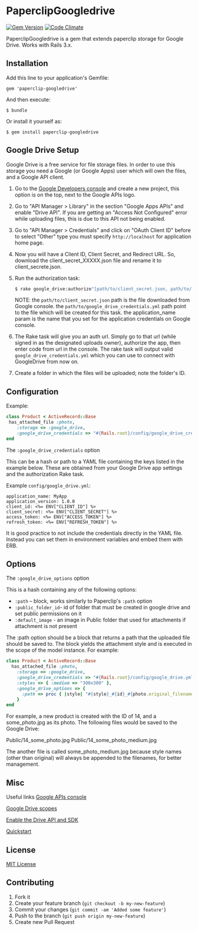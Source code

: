 # PaperclipGoogledrive
[![Gem Version](https://badge.fury.io/rb/paperclip-googledrive.png)](http://badge.fury.io/rb/paperclip-googledrive)
[![Code Climate](https://codeclimate.com/badge.png)](https://codeclimate.com/github/evinsou/paperclip-googledrive)

PaperclipGoogledrive is a gem that extends paperclip storage for Google Drive. Works with Rails 3.x.

## Installation

Add this line to your application's Gemfile:

    gem 'paperclip-googledrive'

And then execute:

    $ bundle

Or install it yourself as:

    $ gem install paperclip-googledrive

## Google Drive Setup

Google Drive is a free service for file storage files. In order to use this storage you need a Google (or Google Apps) user which will own the files, and a Google API client.

1. Go to the [Google Developers console](https://console.developers.google.com/project) and create a new project, this option is on the top, next to the Google APIs logo.

2. Go to "API Manager > Library" in the section "Google Apps APIs" and enable "Drive API". If you are getting an "Access Not Configured" error while uploading files, this is due to this API not being enabled.

3. Go to "API Manager > Credentials" and click on "OAuth Client ID" before to select "Other" type you must specify `http://localhost` for application home page.

4. Now you will have a Client ID, Client Secret, and Redirect URL. So, download the client_secret_XXXXX.json file and rename it to client_secrete.json.

5. Run the authorization task:
    ```sh
    $ rake google_drive:authorize"[path/to/client_secret.json, path/to/google_drive_credentials.yml, application_name]"
    ```
    NOTE: the `path/to/client_secret.json` path is the file downloaded from Google console.
          the `path/to/google_drive_credentials.yml` path point to the file which will be created for this task.
          the application_name param is the name that you set for the application credentials on Google console.

6. The Rake task will give you an auth url. Simply go to that url (while signed in as the designated uploads owner), authorize the app, then enter code from url in the console. The rake task will output valid `google_drive_credentials.yml` which you can use to connect with GoogleDrive from now on.

7. Create a folder in which the files will be uploaded; note the folder's ID.

## Configuration

Example:
```ruby
class Product < ActiveRecord::Base
 has_attached_file :photo,
    :storage => :google_drive,
    :google_drive_credentials => "#{Rails.root}/config/google_drive_credentials.yml"
end
```
The `:google_drive_credentials` option

This can be a hash or path to a YAML file containing the keys listed in the example below. These are obtained from your Google Drive app settings and the authorization Rake task.

Example `config/google_drive.yml`:
```erb
application_name: MyApp
application_version: 1.0.0
client_id: <%= ENV["CLIENT_ID"] %>
client_secret: <%= ENV["CLIENT_SECRET"] %>
access_token: <%= ENV["ACCESS_TOKEN"] %>
refresh_token: <%= ENV["REFRESH_TOKEN"] %>
```
It is good practice to not include the credentials directly in the YAML file. Instead you can set them in environment variables and embed them with ERB.

## Options

The `:google_drive_options` option

This is a hash containing any of the following options:
 - `:path` – block, works similarly to Paperclip's `:path` option
 - `:public_folder_id`- id of folder that must be created in google drive and set public permissions on it
 - `:default_image` - an image in Public folder that used for attachments if attachment is not present

The :path option should be a block that returns a path that the uploaded file should be saved to. The block yields the attachment style and is executed in the scope of the model instance. For example:
```ruby
class Product < ActiveRecord::Base
  has_attached_file :photo,
    :storage => :google_drive,
    :google_drive_credentials => "#{Rails.root}/config/google_drive.yml",
    :styles => { :medium => "300x300" },
    :google_drive_options => {
      :path => proc { |style| "#{style}_#{id}_#{photo.original_filename}" }
    }
end
```
For example, a new product is created with the ID of 14, and a some_photo.jpg as its photo. The following files would be saved to the Google Drive:

Public/14_some_photo.jpg
Public/14_some_photo_medium.jpg

The another file is called some_photo_medium.jpg because style names (other than original) will always be appended to the filenames, for better management.

## Misc

Useful links
[Google APIs console](https://code.google.com/apis/console/)

[Google Drive scopes](https://developers.google.com/drive/scopes)

[Enable the Drive API and SDK](https://developers.google.com/drive/enable-sdk)

[Quickstart](https://developers.google.com/drive/quickstart-ruby#step_1_enable_the_drive_api)

## License

[MIT License](https://github.com/evinsou/paperclip-googledrive/blob/master/LICENSE)

## Contributing

1. Fork it
2. Create your feature branch (`git checkout -b my-new-feature`)
3. Commit your changes (`git commit -am 'Added some feature'`)
4. Push to the branch (`git push origin my-new-feature`)
5. Create new Pull Request
